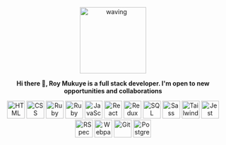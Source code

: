 <p align='center'>
  <span align="center">
    <img  title='wave' alt='waving' height=150 src='https://media.giphy.com/media/xT9IgG50Fb7Mi0prBC/giphy.gif'>
  </span>
</p>

<p align='center'>
<b>
  Hi there 👋, Roy Mukuye is a full stack developer. I'm open to new opportunities and collaborations
</b>
</p>

<p>

</p>



<p align="center">
  <span align="center" class="d-flex">
    <img title="HTML" alt="HTML" height=40 src="https://www.w3.org/html/logo/downloads/HTML5_Badge_256.png">
    <img title="CSS" alt="CSS" height=40
      src="https://www.kindpng.com/picc/m/464-4640184_css3-png-download-css-icon-transparent-png.png">
    <img title="Ruby" alt="Ruby" height=40 src="https://blog.mwpreston.net/wp-content/uploads/2018/09/ruby-logo.png">
    <img title="Ruby On Rails" alt="Ruby On Rails" height=40 src="https://guides.rubyonrails.org/images/favicon.ico">
    <img title="JavaScript" alt="JavaScript" height=40
      src="https://upload.wikimedia.org/wikipedia/commons/thumb/9/99/Unofficial_JavaScript_logo_2.svg/600px-Unofficial_JavaScript_logo_2.svg.png">
    <img title="React" alt="React" height=40 src="https://cdn.worldvectorlogo.com/logos/react.svg">
    <img title="Redux" alt="Redux" height=40 src="https://seeklogo.com/images/R/redux-logo-9CA6836C12-seeklogo.com.png">
    <img title="SQL" alt="SQL" height=40
      src="https://e7.pngegg.com/pngimages/614/744/png-clipart-mysql-database-mariadb-dolphin-marine-mammal-animals.png">
    <img title="Sass" alt="Sass" height=40 src="https://sass-lang.com/assets/img/styleguide/color-1c4aab2b.png">
    <img title="TailwindCSS" alt="TailwindCSS" height=40
      src="https://external-content.duckduckgo.com/iu/?u=https%3A%2F%2Fsymbols.getvecta.com%2Fstencil_97%2F3_tailwind-css-icon.43c02f69bf.png&f=1&nofb=1">
    <img title="Jest" alt="Jest" height=40 src="https://jestjs.io/img/jest-card-run.svg">
    <img title="RSpec" alt="RSpec" height=40 src="https://seeklogo.com/images/R/rspec-logo-DA1EE19A18-seeklogo.com.png">
    <img title="Webpack" alt="Webpack" height=40 src="https://external-content.duckduckgo.com/iu/?u=https%3A%2F%2Ftse3.mm.bing.net%2Fth%3Fid%3DOIP.xQCjgB2DVqhtqGoGw9E6TQHaHa%26pid%3DApi&f=1">
    <img title="Git" alt="Git" height=40 src="https://git-scm.com/images/logos/downloads/Git-Icon-1788C.png">
    <img title="Postgresql" alt="Postgresql" height=40 src="https://external-content.duckduckgo.com/iu/?u=https%3A%2F%2Ftse1.mm.bing.net%2Fth%3Fid%3DOIP.UBVscfss9H1c_hNCMZdZIgHaHp%26pid%3DApi&f=1">
  </span>
</p>